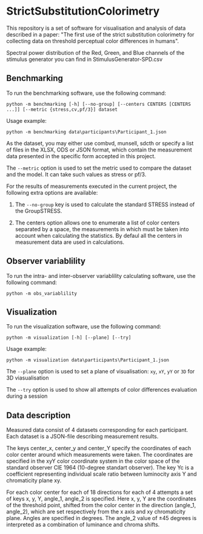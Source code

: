 # StrictSubstitutionColorimetry

This repository is a set of software for visualisation and analysis of data described in a paper: "The first use of the strict substitution colorimetry for collecting
data on threshold perceptual color differences in humans".

Spectral power distribution of the Red, Green, and Blue channels of the stimulus generator you can find in StimulusGenerator-SPD.csv

## Benchmarking

To run the benchmarking software, use the following command:

`python -m benchmarking [-h] [--no-group] [--centers CENTERS [CENTERS ...]] [--metric {stress,cv,pf/3}] dataset`

Usage example:

`python -m benchmarking data\participants\Participant_1.json`

As the dataset, you may either use combvd, munsell, sdcth or specify a list of files in the XLSX, ODS or JSON format, which contain the measurement data presented in the specific form accepted in this project.

The `--metric` option is used to set the metric used to compare the dataset and the model. It can take such values as stress or pf/3.

For the results of measurements executed in the current project, the following extra options are available:

1. The `--no-group` key is used to calculate the standard STRESS instead of the GroupSTRESS.

2. The centers option allows one to enumerate a list of color centers separated by a space, the measurements in which must be taken into account when calculating the statistics. By defaul all the centers in measurement data are used in calculations.

## Observer variablility

To run the intra- and inter-observer variablility calculating software, use the following command:

`python -m obs_variablility`

## Visualization

To run the visualization software, use the following command:

`python -m visualization [-h] [--plane] [--try]`

Usage example:

`python -m visualization data\participants\Participant_1.json`

The `--plane` option is used to set a plane of visualisation: `xy`, `xY`, `yY` or `3D` for 3D viasualisation

The `--try` option is used to show all attempts of color differences evaluation during a session

## Data description

Measured data consist of 4 datasets corresponding for each participant. Each dataset is a JSON-file describing measurement
results.

The keys center_x, center_y and center_Y specify the coordinates of each color center around which measurements were taken. The coordinates are specified in the xyY color coordinate system in the color space of the standard observer CIE 1964 (10-degree standart observer). The key Yc is a coefficient representing individual scale ratio between luminocity axis Y and chromaticity plane xy.

For each color center for each of 18 directions for each of 4 attempts a set of keys x, y, Y, angle_1, angle_2 is specified. Here x, y, Y are the coordinates of the threshold point, shifted from the color center in the direction (angle_1, angle_2), which are set respectively from the x axis and xy chromaticity plane. Angles are specified in degrees. The angle_2 value of ±45 degrees is interpreted as a combination of luminance and chroma shifts.
